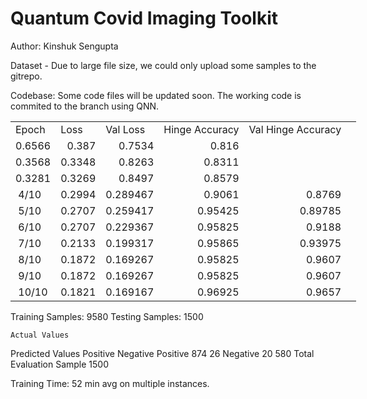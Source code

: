 # Quantum Covid Imaging Toolkit


Author: Kinshuk Sengupta

Dataset - Due to large file size, we could only upload some samples to the gitrepo.

Codebase: Some code files will be updated soon. The working code is commited to the branch using QNN.
<table border="0" cellpadding="0" cellspacing="0" width="1123" style="border-collapse:
 collapse;table-layout:fixed;width:841pt">
 
 <tr height="19" style="height:14.25pt">
  <td>Epoch</td>
  <td>Loss</td>
  <td>Val Loss</td>
  <td>Hinge Accuracy</td>
  <td colspan="2" style="mso-ignore:colspan">Val Hinge Accuracy</td>

 </tr>
 <tr height="19" style="height:14.25pt">
  
  <td align="right">0.6566</td>
  <td align="right">0.387</td>
  <td align="right">0.7534</td>
  <td align="right">0.816</td>
  
 </tr>
 <tr height="19" style="height:14.25pt">
   
  <td align="right">0.3568</td>
  <td align="right">0.3348</td>
  <td align="right">0.8263</td>
  <td align="right">0.8311</td>
  
 </tr>
 <tr height="19" style="height:14.25pt">
 
  <td align="right">0.3281</td>
  <td align="right">0.3269</td>
  <td align="right">0.8497</td>
  <td align="right">0.8579</td>
  
 </tr>
 <tr height="19" style="height:14.25pt">
  <td><span style="mso-spacerun:yes">&nbsp;</span>4/10</td>
  <td align="right">0.2994</td>
  <td align="right">0.289467</td>
  <td align="right">0.9061</td>
  <td align="right">0.8769</td>
  <td colspan="2" style="mso-ignore:colspan"></td>
 </tr>
 <tr height="19" style="height:14.25pt">
  
  <td><span style="mso-spacerun:yes">&nbsp;</span>5/10</td>
  <td align="right">0.2707</td>
  <td align="right">0.259417</td>
  <td align="right">0.95425</td>
  <td align="right">0.89785</td>
 </tr>
 <tr height="19" style="height:14.25pt">
 
  <td><span style="mso-spacerun:yes">&nbsp;</span>6/10</td>
  <td align="right">0.2707</td>
  <td align="right">0.229367</td>
  <td align="right">0.95825</td>
  <td align="right">0.9188</td>
  
 </tr>
 <tr height="19" style="height:14.25pt">

  <td><span style="mso-spacerun:yes">&nbsp;</span>7/10</td>
  <td align="right">0.2133</td>
  <td align="right">0.199317</td>
  <td align="right">0.95865</td>
  <td align="right">0.93975</td>
 </tr>
 <tr height="19" style="height:14.25pt">

  <td><span style="mso-spacerun:yes">&nbsp;</span>8/10</td>
  <td align="right">0.1872</td>
  <td align="right">0.169267</td>
  <td align="right">0.95825</td>
  <td align="right">0.9607</td>

 </tr>
 <tr height="19" style="height:14.25pt">

  <td><span style="mso-spacerun:yes">&nbsp;</span>9/10</td>
  <td align="right">0.1872</td>
  <td align="right">0.169267</td>
  <td align="right">0.95825</td>
  <td align="right">0.9607</td>

 </tr>
 <tr height="19" style="height:14.25pt">

  <td><span style="mso-spacerun:yes">&nbsp;</span>10/10</td>
  <td align="right">0.1821</td>
  <td align="right">0.169167</td>
  <td align="right">0.96925</td>
  <td align="right">0.9657</td>

 </tr>
 <!--[endif]-->
</tbody></table>



Training Samples: 9580
Testing Samples: 1500


	Actual Values
Predicted Values		Positive	Negative
	Positive	874	26
	Negative	20	580
	Total Evaluation Sample
1500

Training Time: 52 min avg on multiple instances. 
